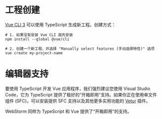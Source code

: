 # 工程创建
[Vue CLI 3](https://github.com/vuejs/vue-cli) 可以使用 TypeScript 生成新工程。创建方式：
```
# 1. 如果没有安装 Vue CLI 就先安装
npm install --global @vue/cli

# 2. 创建一个新工程，并选择 "Manually select features (手动选择特性)" 选项
vue create my-project-name
```
# 编辑器支持
要使用 TypeScript 开发 Vue 应用程序，我们强烈建议您使用 Visual Studio Code，它为 TypeScript 提供了极好的“开箱即用”支持。如果你正在使用单文件组件 (SFC)，可以安装提供 SFC 支持以及其他更多实用功能的 [Vetur](https://github.com/vuejs/vetur) 插件。

WebStorm 同样为 TypeScript 和 Vue 提供了“开箱即用”的支持。